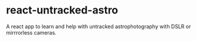 # react-untracked-astro

A react app to learn and help with untracked astrophotography with DSLR or mirrrorless cameras.
